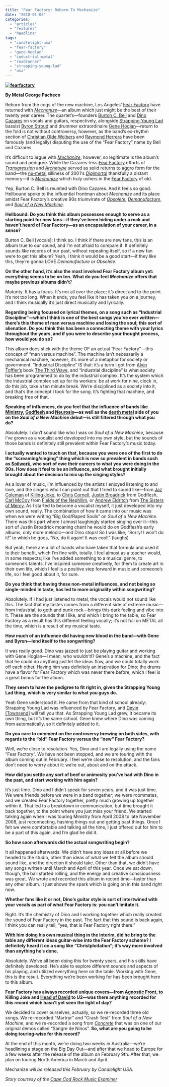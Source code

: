 ```yaml
---
title: "Fear Factory: Reborn To Mechanize"
date: "2010-01-08"
categories: 
  - "articles"
  - "features"
  - "headline"
tags: 
  - "candlelight-usa"
  - "fear-factory"
  - "gene-hoglan"
  - "industrial-metal"
  - "roadrunner"
  - "strapping-young-lad"
  - "usa"
---
```


**[![fearfactory](http://www.hellbound.ca/wp-content/uploads/2010/01/fearfactory.jpg "fearfactory")](http://www.hellbound.ca/wp-content/uploads/2010/01/fearfactory.jpg)**

**By Metal George Pacheco**

Reborn from the cogs of the new machine, Los Angeles’ [Fear Factory](http://en.wikipedia.org/wiki/Fear_factory) have returned with _[Mechanize](http://en.wikipedia.org/wiki/Mechanize)_—an album which just might be the best of their twenty year career. The quartet’s—founders [Burton C. Bell](http://en.wikipedia.org/wiki/Burton_C._Bell) and [Dino Cazares](http://en.wikipedia.org/wiki/Dino_Cazares) on vocals and guitars, respectively, alongside [Strapping Young Lad](http://en.wikipedia.org/wiki/Strapping_Young_Lad) bassist [Byron Stroud](http://en.wikipedia.org/wiki/Byron_Stroud) and drummer extraordinaire [Gene Hoglan](http://en.wikipedia.org/wiki/Gene_Hoglan)—return to the fold is not without controversy, however, as the band’s ex-rhythm section of [Christian Olde Wolbers](http://en.wikipedia.org/wiki/Christian_Olde_Wolbers) and [Raymond Herrera](http://en.wikipedia.org/wiki/Raymond_Herrera) have been famously (and legally) disputing the use of the “Fear Factory” name by Bell and Cazares.

It’s difficult to argue with _[Mechanize](http://en.wikipedia.org/wiki/Fear_factory#New_Fear_Factory_and_Mechanize)_, however, so legitimate is the album’s sound and pedigree. While the Cazares-less [Fear Factory](http://www.myspace.com/fearfactory) efforts of _[Transgression](http://en.wikipedia.org/wiki/Transgression_%28album%29)_ and _[Archetype](http://en.wikipedia.org/wiki/Archetype_%28album%29)_ served as solid returns to aggro form for the band—the [nu-metal](http://en.wikipedia.org/wiki/Nu_metal) silliness of 2001's [_Digimortal_](http://en.wikipedia.org/wiki/Digimortal_%28album%29) thankfully a distant memory—it is _[Mechanize](http://en.wikipedia.org/wiki/Fear_factory#New_Fear_Factory_and_Mechanize)_ which truly ushers in the [Fear Factory](http://www.myspace.com/fearfactory) of old.

Yep, Burton C. Bell is reunited with Dino Cazares. And it feels so good. Hellbound spoke to the influential frontman about _Mechanize_ and its place amidst Fear Factory’s creative 90s triumvirate of _[Obsolete](http://en.wikipedia.org/wiki/Obsolete_%28album%29), [Demanufacture](http://en.wikipedia.org/wiki/Demanufacture)_, and _[Soul of a New Machine](http://en.wikipedia.org/wiki/Soul_of_a_New_Machine)_.

**Hellbound: Do you think this album possesses enough to serve as a starting point for new fans—if they’ve been hiding under a rock and haven’t heard of Fear Factory—as an encapsulation of your career, in a sense?**

Burton C. Bell \[vocals\]: I think so. I think if there are new fans, this is an album true to our sound, and I’m not afraid to compare it. It definitely sounds like records of our past, without repeating itself, so if a new fan were to get this album? Yeah, I think it would be a good start—if they like this, they’re gonna LOVE _Demanufacture_ or _Obsolete_.

**On the other hand, it’s also the most involved Fear Factory album yet: everything seems to be on ten. What do you feel _Mechanize_ offers that maybe previous albums didn’t**?

Maturity. It has a focus. It’s not all over the place; it’s direct and to the point. It’s not too long. When it ends, you feel like it has taken you on a journey, and I think musically it’s just direct musically and lyrically.

**Regarding being focused on lyrical themes, on a song such as “Industrial Discipline”—which I think is one of the best songs you’ve ever written—there’s this theme of man versus machine and losing the soul; this sort of alienation. Do you think this has been a connecting theme with your lyrics throughout the years, and if you were to describe your thought process, how would you do so?**

This album does stick with the theme OF an actual “Fear Factory”—this concept of “man versus machine”. The machine isn’t necessarily a mechanical machine, however; it’s more of a metaphor for society or government. “Industrial Discipline” IS that: it’s a term I got from [Alvin Toffler’s](http://en.wikipedia.org/wiki/Alvin_Toffler) book [The Third Wave](http://en.wikipedia.org/wiki/The_Third_Wave_%28book%29), and “industrial discipline” is what society has been programmed to do by the industrial complex. It’s the system which the industrial complex set up for its workers: be at work for nine, clock in, do this job, take a ten minute break. We’re disciplined as a society into it, and that’s the concept I took for the song. It’s fighting that machine, and breaking free of that.

**Speaking of influences, do you feel that the influence of bands like [Ministry](http://en.wikipedia.org/wiki/Ministry_%28band%29), [Godflesh](http://en.wikipedia.org/wiki/Godflesh) and [Neurosis](http://en.wikipedia.org/wiki/Neurosis)—as well as the [death metal](http://en.wikipedia.org/wiki/Death_metal) side of you on the _Soul of a New Machine_ debut—is still filtered through what you do?**

Absolutely. I don’t sound like who I was on _Soul of a New Machine_, because I’ve grown as a vocalist and developed into my own style, but the sounds of those bands is definitely still prevalent within Fear Factory’s music today.

**I actually wanted to touch on that, because you were one of the first to do the “screaming/singing” thing which is now so prevalent in bands such as [Soilwork](http://en.wikipedia.org/wiki/Soilwork), who sort of owe their careers to what you were doing in the 90s. How does it feel to be an influence, and what brought initially brought about the decision to mix up the singing styles?**

As a lover of music, I’m influenced by the artists I enjoyed listening to and love, and the singers who I can point out that I tried to sound like—from [Jaz Coleman](http://en.wikipedia.org/wiki/Jaz_Coleman) of [Killing Joke](http://www.killingjoke.com/), to [Chris Cornell](http://en.wikipedia.org/wiki/Chris_cornell), [Justin Broadrick](http://en.wikipedia.org/wiki/Justin_Broadrick) from Godflesh, [Carl McCoy](http://en.wikipedia.org/wiki/Carl_McCoy) from [Fields of the Nephilim](http://www.fields-of-the-nephilim.com/), or [Andrew Eldritch](http://en.wikipedia.org/wiki/Andrew_Eldritch) from [The Sisters of Mercy](http://en.wikipedia.org/wiki/The_Sisters_of_Mercy). As I started to become a vocalist myself, it just developed into my own sound, really. The combination of how it came into our music was when we were writing “Big God/Raped Souls” on _Soul of a New Machine_. There was this part where I almost laughingly started singing over it—this sort of Justin Broadrick moaning chant he would do on Godflesh’s early albums, only more melodic—and Dino stops! So I was like, “Sorry! I won’t do it!” to which he goes, “No, do it again! It was cool!” (laughs)

But yeah, there are a lot of bands who have taken that formula and used it to their benefit, which I’m fine with, totally. I feel almost as a teacher would, in some respects; like I’ve added something to a musical genre, to someone’s talents. I’ve inspired someone creatively, for them to create art in their own life, which I feel is a positive step forward in music and someone’s life, so I feel good about it, for sure.

**Do you think that having these non-metal influences, and not being so single-minded in taste, has led to more originality within songwriting?**

Absolutely. If I had just listened to metal, the vocals would not sound like this. The fact that my tastes comes from a different side of extreme music—from industrial, to goth and punk rock—brings this dark feeling and vibe into it. These are the sounds that I like, and which I bring to the table, so Fear Factory as a result has this different feeling vocally; it’s not full on METAL all the time, which is a result of my musical taste.

**How much of an influence did having new blood in the band—with Gene and Byron—lend itself to the songwriting?**

It was really good. Dino was jazzed to just be playing guitar and working with Gene Hoglan—I mean, who wouldn’t!? Gene’s a machine, and the fact that he could do anything just let the ideas flow, and we could totally work off each other. Having him was definitely an inspiration for Dino; the drums have a flavor for Fear Factory which was never there before, which I feel is a great bonus for the album.

**They seem to have the pedigree to fit right in, given the Strapping Young Lad thing, which is very similar to what you guys do.**

Yeah Gene understood it. He came from that kind of school already: Strapping Young Lad was influenced by Fear Factory, and [Devin \[Townsend\]](http://en.wikipedia.org/wiki/Devin_townsend) will tell you that. As Strapping Young Lad grew, it became its own thing, but it’s the same school. Gene knew where Dino was coming from automatically, so it definitely added to it.

**Do you care to comment on the controversy brewing on both sides, with regards to the “old” Fear Factory versus the “new” Fear Factory?**

Well, we’re close to resolution. Yes, Dino and I are legally using the name “Fear Factory”. We have not been stopped, and we are touring with the album coming out in February. I feel we’re close to resolution, and the fans don’t need to worry about it: we’re out, about and on the attack.

**How did you settle any sort of beef or animosity you’ve had with Dino in the past, and start working with him again?**

It’s just time. Dino and I didn’t speak for seven years, and it was just time. We were friends before we were in a band together; we were roommates, and we created Fear Factory together, pretty much growing up together within it. That led to a breakdown in communication, but time brought it back together, to the point where you just miss your friend. We started talking again when I was touring Ministry from April 2008 to late November 2008, just reconnecting, hashing things out and getting past things. Once I felt we were comfortable and talking all the time, I just offered out for him to be a part of this again, and I’m glad he did it.

**So how soon afterwards did the actual songwriting begin?**

It all happened afterwards. We didn’t have any ideas at all before we headed to the studio, other than ideas of what we felt the album should sound like, and the direction it should take. Other than that, we didn’t have any songs written until March and April of this year. Once we sat down, though, the ball started rolling, and the energy and creative consciousness was great. We wrote and recorded this album in record time—faster than any other album. It just shows the spark which is going on in this band right now.

**Whether fans like it or not, Dino’s guitar style is sort of intertwined with your vocals as part of what Fear Factory is: you can’t imitate it.**

Right. It’s the chemistry of Dino and I working together which really created the sound of Fear Factory in the past. The fact that this sound is back again, I think you can really tell, “yes, that is Fear Factory right there.”

**With him doing his own musical thing in the interim, did he bring to the table any different ideas guitar-wise into the Fear Factory scheme? I definitely heard it on a song like “Christploitation”; it’s way more involved than anything he’s done.**

Absolutely. We’ve all been doing this for twenty years, and his skills have definitely developed. He’s able to explore different sounds and aspects of his playing, and utilized everything here on the table. Working with Gene, this is the result. Everything we’re been working for has been brought here to this album.

**Fear Factory has always recorded unique covers—from [Agnostic Front](http://en.wikipedia.org/wiki/Agnostic_Front), to Killing Joke and [Head of David](http://en.wikipedia.org/wiki/Head_of_david) to U2—was there anything recorded for this record which hasn’t yet seen the light of day?**

We decided to cover ourselves, actually, so we re-recorded three old songs. We re-recorded “Martryr” and “Crash Test” from _Soul of a New Machine_, and we re-recorded a song from _[Concrete](http://en.wikipedia.org/wiki/Concrete_%28album%29)_ that was on one of our original demos called “Sangre de Ninos”. **So, what are you going to be doing touring-wise for this record?**

At the end of this month, we’re doing two weeks in Australia—we’re headlining a stage on the Big Day Out—and after that we head to Europe for a few weeks after the release of the album on February 9th. After that, we plan on touring North America in March and April.

Mechanize _will be released this February by Candlelight USA._

_Story courtesy of the [Cape Cod Rock Music Examiner](http://www.examiner.com/x-34254-Cape-Cod-Rock-Music-Examiner~y2010m1d7-Reunited-and-it-feels-so-good-Burton-C-Bell-talks-Fear-Factory-with-Cape-Cod-Rock)_
